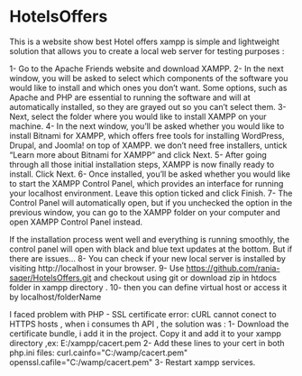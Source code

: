 # HotelsOffers
This is a website  show  best Hotel offers 
xampp is simple and lightweight solution that allows you to create a local web server for testing purposes :

1- Go to the Apache Friends website and download XAMPP.
2- In the next window, you will be asked to select which components of the software you would like to 
   install and which ones you don’t want. Some options, such as Apache and PHP are essential to running the
   software and will at automatically installed, so they are grayed out so you can’t select them.
3- Next, select the folder where you would like to install XAMPP on your machine.
4- In the next window, you’ll be asked whether you would like to install Bitnami for XAMPP, which offers free tools for installing WordPress, Drupal, and Joomla! on top of XAMPP.
   we don’t need free installers, untick “Learn more about Bitnami for XAMPP” and click Next.
5- After going through all those initial installation steps, XAMPP is now finally ready to install. Click Next.
6- Once installed, you’ll be asked whether you would like to start the XAMPP Control Panel, which provides an interface for running your localhost environment. Leave this option ticked and click Finish.
7- The Control Panel will automatically open, but if you unchecked the option in the previous window, you can go to the XAMPP folder on your computer and open XAMPP Control Panel instead.

If the installation process went well and everything is running smoothly, the control panel will open with black and blue text updates at the bottom. But if there are issues…
8- You can check if your new local server is installed by visiting http://localhost in your browser.
9- Use https://github.com/rania-saqer/HotelsOffers.git and checkout using git or download zip in htdocs folder in xampp directory .
10- then you can define virtual host  or access it by localhost/folderName 

I faced problem with  PHP - SSL certificate error:  cURL cannot conect to HTTPS hosts , when i consumes th API ,
the solution was :
1- Download the certificate bundle, i add it in the project. Copy it and add it to your xampp directory ,ex: E:/xampp/cacert.pem 
2- Add these lines to your cert in both php.ini files:
   curl.cainfo="C:/wamp/cacert.pem"
   openssl.cafile="C:/wamp/cacert.pem"
3- Restart xampp services.

 
